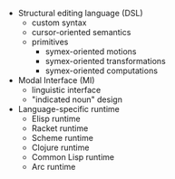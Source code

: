 * Structural editing language (DSL)
	* custom syntax
	* cursor-oriented semantics
	* primitives
		* symex-oriented motions
		* symex-oriented transformations
		* symex-oriented computations
* Modal Interface (MI)
	* linguistic interface
	* "indicated noun" design
* Language-specific runtime
	* Elisp runtime
	* Racket runtime
	* Scheme runtime
	* Clojure runtime
	* Common Lisp runtime
	* Arc runtime
